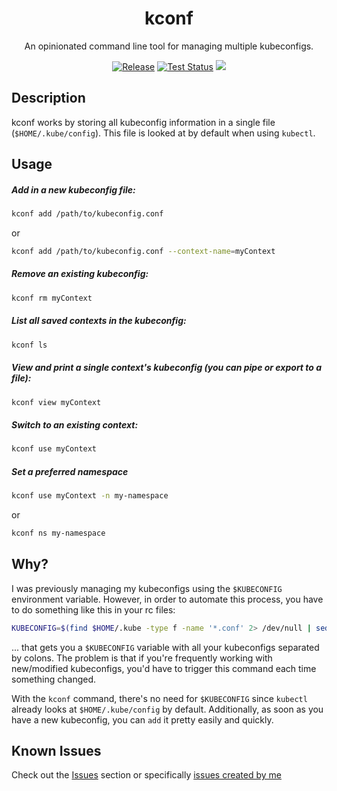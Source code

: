 <p align="center">
  <h1 align="center">kconf</h1>
  <p align="center">An opinionated command line tool for managing multiple kubeconfigs.</p>
  <p align="center">
    <a href="https://github.com/particledecay/kconf/releases/latest"><img alt="Release" src="https://img.shields.io/github/v/release/particledecay/kconf"></a>
    <a href="https://github.com/particledecay/kconf/actions/workflows/coverage.yml"><img alt="Test Status" src="https://github.com/particledecay/kconf/actions/workflows/coverage.yml/badge.svg"></a>
    <a href="https://app.codacy.com/gh/particledecay/kconf/dashboard?utm_source=gh&utm_medium=referral&utm_content=&utm_campaign=Badge_grade"><img src="https://app.codacy.com/project/badge/Grade/b60ca14a594e4c1baa4fcb063ff1f50b"/></a>
  </p>
</p>



## Description

kconf works by storing all kubeconfig information in a single file (`$HOME/.kube/config`). This file is looked at by default when using `kubectl`.

## Usage

##### Add in a new kubeconfig file:

```sh
kconf add /path/to/kubeconfig.conf
```

or

```sh
kconf add /path/to/kubeconfig.conf --context-name=myContext
```

##### Remove an existing kubeconfig:

```sh
kconf rm myContext
```

##### List all saved contexts in the kubeconfig:

```sh
kconf ls
```

##### View and print a single context's kubeconfig (you can pipe or export to a file):

```sh
kconf view myContext
```

##### Switch to an existing context:

```sh
kconf use myContext
```

##### Set a preferred namespace

```sh
kconf use myContext -n my-namespace
```

or

```sh
kconf ns my-namespace
```


## Why?

I was previously managing my kubeconfigs using the `$KUBECONFIG` environment variable. However, in order to automate this process, you have to do something like this in your rc files:

```bash
KUBECONFIG=$(find $HOME/.kube -type f -name '*.conf' 2> /dev/null | sed ':a;N;$!ba;s/\n/:/g')
```

... that gets you a `$KUBECONFIG` variable with all your kubeconfigs separated by colons. The problem is that if you're frequently working with new/modified kubeconfigs, you'd have to trigger this command each time something changed.

With the `kconf` command, there's no need for `$KUBECONFIG` since `kubectl` already looks at `$HOME/.kube/config` by default. Additionally, as soon as you have a new kubeconfig, you can `add` it pretty easily and quickly.

## Known Issues

Check out the [Issues](https://github.com/particledecay/kconf/issues) section or specifically [issues created by me](https://github.com/particledecay/kconf/issues?q=is:issue+is:open+sort:updated-desc+author:particledecay)
